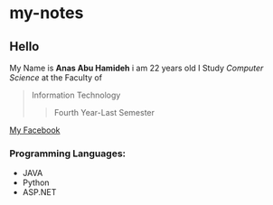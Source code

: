 # my-notes
## Hello
My Name is **Anas Abu Hamideh** i am 22 years old
I Study *Computer Science* at the Faculty of 
> Information Technology
>> Fourth Year-Last Semester 

[My Facebook](https://web.facebook.com/anas.abuhamida)
### Programming Languages:
- JAVA
- Python
- ASP.NET
